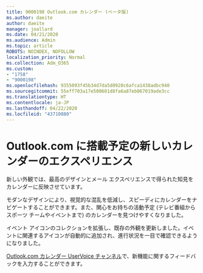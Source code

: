 ```yaml
---
title: 9000198 Outlook.com カレンダー (ベータ版)
ms.author: daeite
author: daeite
manager: joallard
ms.date: 04/21/2020
ms.audience: Admin
ms.topic: article
ROBOTS: NOINDEX, NOFOLLOW
localization_priority: Normal
ms.collection: Adm_O365
ms.custom:
- "1758"
- "9000198"
ms.openlocfilehash: 9355093f45b34d7da5d0920c6afca1438adbc940
ms.sourcegitcommit: 55eff703a17e500681d8fa6a87eb067019ade3cc
ms.translationtype: HT
ms.contentlocale: ja-JP
ms.lasthandoff: 04/22/2020
ms.locfileid: "43710880"
---
```

# <a name="new-calendar-experiences-coming-to-outlookcom"></a>Outlook.com に搭載予定の新しいカレンダーのエクスペリエンス

新しい外観では、最高のデザインとメール エクスペリエンスで得られた知見をカレンダーに反映させています。

モダンなデザインにより、視覚的な混乱を低減し、スピーディにカレンダーをナビゲートすることができます。また、関心をお持ちの活動予定 (テレビ番組からスポーツ チームやイベントまで) のカレンダーを見つけやすくなりました。

イベント アイコンのコレクションを拡張し、既存の外観を更新しました。イベントに関連するアイコンが自動的に追加され、進行状況を一目で確認できるようになりました。

[Outlook.com カレンダー UserVoice チャンネル](https://go.microsoft.com/fwlink/?linkid=2103075)で、新機能に関するフィードバックを入力することができます。
